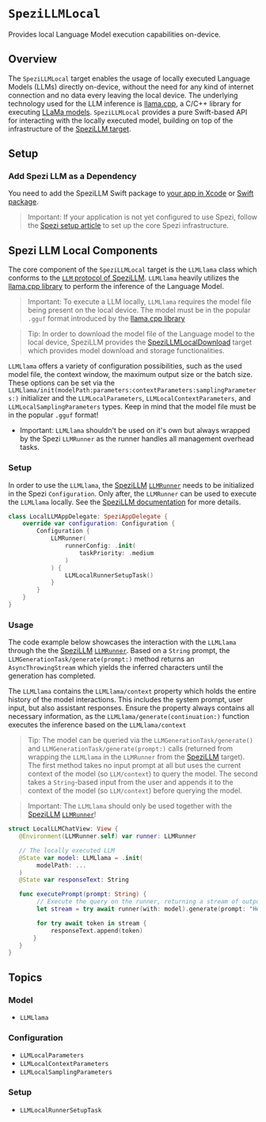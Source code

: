 # ``SpeziLLMLocal``

<!--
#
# This source file is part of the Stanford Spezi open source project
#
# SPDX-FileCopyrightText: 2023 Stanford University and the project authors (see CONTRIBUTORS.md)
#
# SPDX-License-Identifier: MIT
#       
-->

Provides local Language Model execution capabilities on-device.

## Overview

The ``SpeziLLMLocal`` target enables the usage of locally executed Language Models (LLMs) directly on-device, without the need for any kind of internet connection and no data every leaving the local device. The underlying technology used for the LLM inference is [llama.cpp](https://github.com/ggerganov/llama.cpp), a C/C++ library for executing [LLaMa models](https://ai.meta.com/llama/). ``SpeziLLMLocal`` provides a pure Swift-based API for interacting with the locally executed model, building on top of the infrastructure of the [SpeziLLM target](https://swiftpackageindex.com/stanfordspezi/spezillm/documentation/spezillm).

## Setup

### Add Spezi LLM as a Dependency

You need to add the SpeziLLM Swift package to
[your app in Xcode](https://developer.apple.com/documentation/xcode/adding-package-dependencies-to-your-app#) or
[Swift package](https://developer.apple.com/documentation/xcode/creating-a-standalone-swift-package-with-xcode#Add-a-dependency-on-another-Swift-package).

> Important: If your application is not yet configured to use Spezi, follow the [Spezi setup article](https://swiftpackageindex.com/stanfordspezi/spezi/documentation/spezi/initial-setup) to set up the core Spezi infrastructure.

## Spezi LLM Local Components

The core component of the ``SpeziLLMLocal`` target is the ``LLMLlama`` class which conforms to the [`LLM` protocol of SpeziLLM](https://swiftpackageindex.com/stanfordspezi/spezillm/documentation/spezillm/llm). ``LLMLlama`` heavily utilizes the [llama.cpp library](https://github.com/ggerganov/llama.cpp) to perform the inference of the Language Model. 

> Important: To execute a LLM locally, ``LLMLlama`` requires the model file being present on the local device. 
> The model must be in the popular `.gguf` format introduced by the [llama.cpp library](https://github.com/ggerganov/llama.cpp)

> Tip: In order to download the model file of the Language model to the local device, SpeziLLM provides the [SpeziLLMLocalDownload](https://swiftpackageindex.com/stanfordspezi/spezillm/documentation/spezillmlocaldownload) target which provides model download and storage functionalities.

``LLMLlama`` offers a variety of configuration possibilities, such as the used model file, the context window, the maximum output size or the batch size. These options can be set via the ``LLMLlama/init(modelPath:parameters:contextParameters:samplingParameters:)`` initializer and the ``LLMLocalParameters``, ``LLMLocalContextParameters``, and ``LLMLocalSamplingParameters`` types. Keep in mind that the model file must be in the popular `.gguf` format!

- Important: ``LLMLlama`` shouldn't be used on it's own but always wrapped by the Spezi `LLMRunner` as the runner handles all management overhead tasks.

### Setup

In order to use the ``LLMLlama``, the [SpeziLLM](https://swiftpackageindex.com/stanfordspezi/spezillm/documentation/spezillm) [`LLMRunner`](https://swiftpackageindex.com/stanfordspezi/spezillm/documentation/spezillm/llmrunner) needs to be initialized in the Spezi `Configuration`. Only after, the `LLMRunner` can be used to execute the ``LLMLlama`` locally.
See the [SpeziLLM documentation](https://swiftpackageindex.com/stanfordspezi/spezillm/documentation/spezillm) for more details.

```swift
class LocalLLMAppDelegate: SpeziAppDelegate {
    override var configuration: Configuration {
        Configuration {
            LLMRunner(
                runnerConfig: .init(
                    taskPriority: .medium
                )
            ) {
                LLMLocalRunnerSetupTask()
            }
        }
    }
}
```

### Usage

The code example below showcases the interaction with the ``LLMLlama`` through the the [SpeziLLM](https://swiftpackageindex.com/stanfordspezi/spezillm/documentation/spezillm) [`LLMRunner`](https://swiftpackageindex.com/stanfordspezi/spezillm/documentation/spezillm/llmrunner).
Based on a `String` prompt, the `LLMGenerationTask/generate(prompt:)` method returns an `AsyncThrowingStream` which yields the inferred characters until the generation has completed.

The ``LLMLlama`` contains the ``LLMLlama/context`` property which holds the entire history of the model interactions.
This includes the system prompt, user input, but also assistant responses.
Ensure the property always contains all necessary information, as the ``LLMLlama/generate(continuation:)`` function executes the inference based on the ``LLMLlama/context``

> Tip: The model can be queried via the `LLMGenerationTask/generate()` and `LLMGenerationTask/generate(prompt:)` calls (returned from wrapping the ``LLMLlama`` in the `LLMRunner` from the [SpeziLLM](https://swiftpackageindex.com/stanfordspezi/spezillm/documentation/spezillm) target).
    The first method takes no input prompt at all but uses the current context of the model (so `LLM/context`) to query the model.
    The second takes a `String`-based input from the user and appends it to the  context of the model (so `LLM/context`) before querying the model.

> Important: The ``LLMLlama`` should only be used together with the [SpeziLLM](https://swiftpackageindex.com/stanfordspezi/spezillm/documentation/spezillm) [`LLMRunner`](https://swiftpackageindex.com/stanfordspezi/spezillm/documentation/spezillm/llmrunner)!

```swift
struct LocalLLMChatView: View {
   @Environment(LLMRunner.self) var runner: LLMRunner

   // The locally executed LLM
   @State var model: LLMLlama = .init(
        modelPath: ...
   )
   @State var responseText: String

   func executePrompt(prompt: String) {
        // Execute the query on the runner, returning a stream of outputs
        let stream = try await runner(with: model).generate(prompt: "Hello LLM!")

        for try await token in stream {
            responseText.append(token)
       }
   }
}
```

## Topics

### Model

- ``LLMLlama``

### Configuration

- ``LLMLocalParameters``
- ``LLMLocalContextParameters``
- ``LLMLocalSamplingParameters``

### Setup

- ``LLMLocalRunnerSetupTask``
